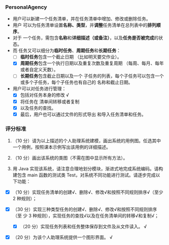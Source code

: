 ### PersonalAgency
- 用户可以新建一个任务清单，并在任务清单中增加、修改或删除任务。
- 用户 可以为任务清单设置**名称、类型**，并**调整**任务清单在总列表中的**排列顺序**。
- 对于 一个任务，需包含**名称**和**详细描述（或备注）**，以及**任务是否被完成**的状态。
- 而 任务又可以细分为**临时任务**、**周期任务**和**长期任务**：
  - [ ] **临时任务**包含一个截止日期 （比如明天要交作业）。
  - [x] **周期任务**包含一个执行日期以及重复次数及重复周期 （每周、每月、每年或者自定义天数）。
  - [ ] **长期任务**包含截止日期以及一个 子任务的列表，每个子任务可以包含一个或多个子任务，每个子任务也有自己的 名称和截止日期。
- 用户可以对任务进行管理：
  - [x] 包括对任务本身的修改 √
  - [x] 将任务在 清单间转移或者复制
  - [x] 以及任务的查找。
  - [x] 最后，用户也可以通过文件的形式导出 和导入任务清单和任务。 

### 评分标准

1. （10 分）请为以上描述的个人助理系统建模，画出系统的用例图。任选其中 一个用例，按照课本示例写出该用例的详细描述。 

2. （10 分）画出该系统的类图（不需在图中显示所有方法）。 

3.  用 Java 实现该系统，请注意合理地划分模块，渐进式地完成系统编码。请构 建包含 main 函数的测试类 Test，对系统不同功能进行测试。请逐步完成以 下功能： 

   - [x] （10 分）实现任务清单的创建√、删除√、修改√和按照不同规则排序√（至少 2 种规则）；
- [x] （30 分）实现三种类型任务的创建√、删除√、修改√和按照不同规则排序（至 少 3 种规则），实现任务的查找√以及在任务清单间的转移√和复制√； 
   - [x] （20 分）实现任务列表和任务整体保存到文件及从文件读入。 √
- [x] （20 分）为该个人助理系统提供一个图形界面。 √




